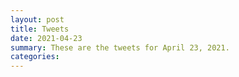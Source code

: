 ```yaml
---
layout: post
title: Tweets
date: 2021-04-23
summary: These are the tweets for April 23, 2021.
categories:
---
```


